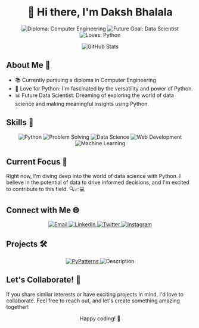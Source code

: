 <!-- Welcome Section -->
<h1 align="center">👋 Hi there, I'm Daksh Bhalala</h1>

<p align="center">
  <img src="https://img.shields.io/badge/Diploma-Computer%20Engineering-red" alt="Diploma: Computer Engineering">
  <img src="https://img.shields.io/badge/Future%20Goal-Data%20Scientist-green" alt="Future Goal: Data Scientist">
  <img src="https://img.shields.io/badge/Loves-Python-yellow" alt="Loves: Python">
</p>

<!-- GitHub Stats & GitHub Activity Graph Section -->
<p align="center">
  <img src="https://github-readme-stats.vercel.app/api?username=DakshBhalala&show_icons=true&theme=radical" alt="GitHub Stats">
</p>

## About Me 🌟

- 📚 Currently pursuing a diploma in Computer Engineering
- 🐍 Love for Python: I'm fascinated by the versatility and power of Python.
- 📊 Future Data Scientist: Dreaming of exploring the world of data science and making meaningful insights using Python.

<!-- Skills Section -->

## Skills 🚀

<p align="center">
  <img src="https://img.shields.io/badge/Python-Intermediate-success" alt="Python">
  <img src="https://img.shields.io/badge/Problem%20Solving-Advanced-blue" alt="Problem Solving">
  <img src="https://img.shields.io/badge/Data%20Science-Beginner-blueviolet" alt="Data Science">
  <img src="https://img.shields.io/badge/Web%20Development-Beginner-blueviolet" alt="Web Development">
  <img src="https://img.shields.io/badge/Machine%20Learning-Beginner-blueviolet" alt="Machine Learning">
</p>

## Current Focus 🎯

Right now, I'm diving deep into the world of data science with Python. I believe in the potential of data to drive informed decisions, and I'm excited to contribute to this field. 🔍📈💻

<!-- Connect with Me Section -->

## Connect with Me 🌐

<p align="center">
  <a href="mailto:bhalaladaksh613@gmail.com">
    <img src="https://img.shields.io/badge/Email-Me-D14836?style=for-the-badge&logo=gmail&logoColor=white" alt="Email">
  </a>
  <a href="https://www.linkedin.com/in/dakshbhalala">
    <img src="https://img.shields.io/badge/LinkedIn-Connect-0077B5?style=for-the-badge&logo=linkedin" alt="LinkedIn">
  </a>
  <a href="https://twitter.com/DakshBhalala">
    <img src="https://img.shields.io/badge/Twitter-Follow-1DA1F2?style=for-the-badge&logo=twitter" alt="Twitter">
  </a>
  <a href="https://www.instagram.com/bhalaladaksh">
    <img src="https://img.shields.io/badge/Instagram-Follow-E4405F?style=for-the-badge&logo=instagram" alt="Instagram">
  </a>
</p>

<!-- Projects Section -->
## Projects 🛠️

<div align="center">
  <a href="https://github.com/DakshBhalala/PyPatterns">
    <img src="https://img.shields.io/badge/Project-PyPatterns-%23ff4f81" alt="PyPatterns">
  </a>
  <img src="https://img.shields.io/badge/Description-Patterns%20Playground%20🎨%20Explore%20Python%20patterns%20–%20where%20code%20meets%20art!%20🌈✨-%2300C7C7" alt="Description">
</div>

<!-- Collaboration Section -->

## Let's Collaborate! 🤝

If you share similar interests or have exciting projects in mind, I'd love to collaborate. Feel free to reach out, and let's create something amazing together!

<!-- Happy Coding Section -->
<p align="center">Happy coding! 🚀</p>
